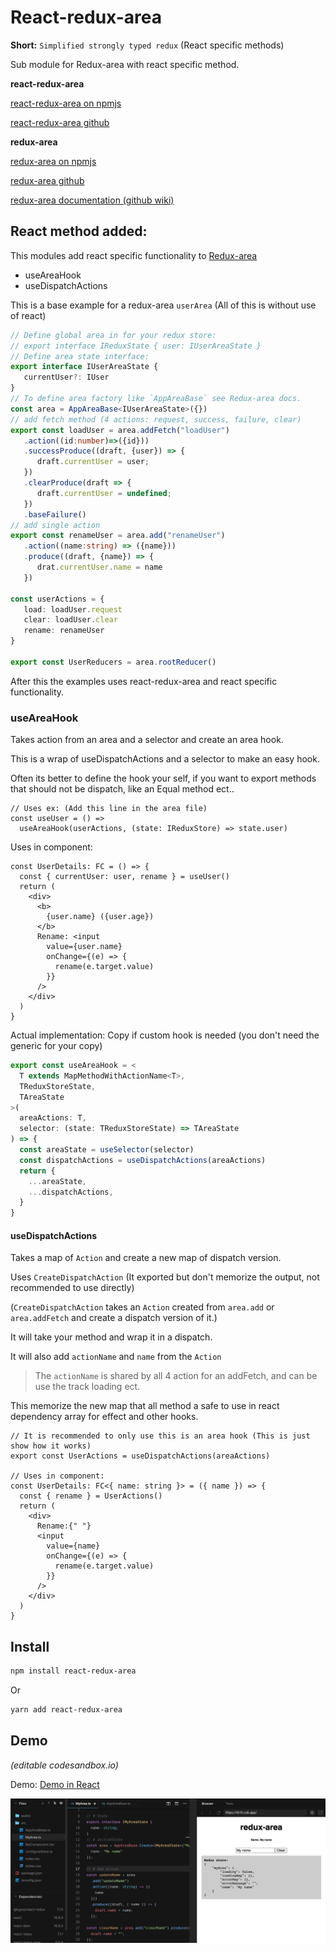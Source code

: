 # React-redux-area

**Short:** `Simplified strongly typed redux` (React specific methods)

Sub module for Redux-area with react specific method.

**react-redux-area**

[react-redux-area on npmjs](https://www.npmjs.com/package/react-redux-area)

[react-redux-area github](github.com/alfnielsen/react-redux-area)

**redux-area**

[redux-area on npmjs](https://www.npmjs.com/package/redux-area)

[redux-area github](github.com/alfnielsen/redux-area)

[redux-area documentation (github wiki)](https://github.com/alfnielsen/redux-area/wiki)

## React method added:

This modules add react specific functionality to [Redux-area](https://www.npmjs.com/package/redux-area)

- useAreaHook
- useDispatchActions

This is a base example for a redux-area `userArea` (All of this is without use of react)

```ts
// Define global area in for your redux store:
// export interface IReduxState { user: IUserAreaState }
// Define area state interface:
export interface IUserAreaState {
   currentUser?: IUser
}
// To define area factory like `AppAreaBase` see Redux-area docs.
const area = AppAreaBase<IUserAreaState>({})
// add fetch method (4 actions: request, success, failure, clear)
export const loadUser = area.addFetch("loadUser")
   .action((id:number)=>({id}))
   .successProduce((draft, {user}) => {
      draft.currentUser = user;
   })
   .clearProduce(draft => {
      draft.currentUser = undefined;
   })
   .baseFailure()
// add single action
export const renameUser = area.add("renameUser")
   .action((name:string) => ({name}))
   .produce((draft, {name}) => {
      drat.currentUser.name = name
   })

const userActions = {
   load: loadUser.request
   clear: loadUser.clear
   rename: renameUser
}

export const UserReducers = area.rootReducer()

```

After this the examples uses react-redux-area and react specific functionality.

### useAreaHook

Takes action from an area and a selector and create an area hook.

This is a wrap of useDispatchActions and a selector to make an easy hook.

Often its better to define the hook your self, if you want to export methods that should not be dispatch,
like an Equal method ect..

```tsx
// Uses ex: (Add this line in the area file)
const useUser = () =>
  useAreaHook(userActions, (state: IReduxStore) => state.user)
```

Uses in component:

```tsx
const UserDetails: FC = () => {
  const { currentUser: user, rename } = useUser()
  return (
    <div>
      <b>
        {user.name} ({user.age})
      </b>
      Rename: <input
        value={user.name}
        onChange={(e) => {
          rename(e.target.value)
        }}
      />
    </div>
  )
}
```

Actual implementation: Copy if custom hook is needed (you don't need the generic for your copy)

```ts
export const useAreaHook = <
  T extends MapMethodWithActionName<T>,
  TReduxStoreState,
  TAreaState
>(
  areaActions: T,
  selector: (state: TReduxStoreState) => TAreaState
) => {
  const areaState = useSelector(selector)
  const dispatchActions = useDispatchActions(areaActions)
  return {
    ...areaState,
    ...dispatchActions,
  }
}
```

#### useDispatchActions

Takes a map of `Action` and create a new map of dispatch version.

Uses `CreateDispatchAction` (It exported but don't memorize the output, not recommended to use directly)

(`CreateDispatchAction` takes an `Action` created from `area.add` or `area.addFetch` and create a dispatch version of it.)

It will take your method and wrap it in a dispatch.

It will also add `actionName` and `name` from the `Action`

> The `actionName` is shared by all 4 action for an addFetch, and can be use the track loading ect.

This memorize the new map that all method a safe to use in react dependency array for effect and other hooks.

```tsx
// It is recommended to only use this is an area hook (This is just show how it works)
export const UserActions = useDispatchActions(areaActions)

// Uses in component:
const UserDetails: FC<{ name: string }> = ({ name }) => {
  const { rename } = UserActions()
  return (
    <div>
      Rename:{" "}
      <input
        value={name}
        onChange={(e) => {
          rename(e.target.value)
        }}
      />
    </div>
  )
}
```

## Install

```sh
npm install react-redux-area
```

Or

```sh
yarn add react-redux-area
```

## Demo

_(editable codesandbox.io)_

Demo: [Demo in React](https://codesandbox.io/s/redux-area-base-ex-tb1lr?fontsize=14&hidenavigation=1&theme=dark)

[![Demo CountPages alpha](./ExImage.png)](https://codesandbox.io/s/redux-area-base-ex-tb1lr?fontsize=14&hidenavigation=1&theme=dark)
